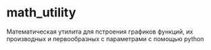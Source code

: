# math_utility
Математическая утилита для пстроения графиков функций, их производных и первообразных с параметрами с помощью python
